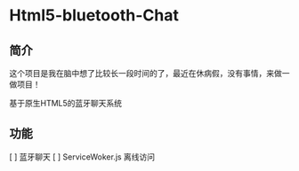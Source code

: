 # Html5-bluetooth-Chat

## 简介

这个项目是我在脑中想了比较长一段时间的了，最近在休病假，没有事情，来做一做项目！

基于原生HTML5的蓝牙聊天系统

## 功能

 [ ] 蓝牙聊天
 [ ] ServiceWoker.js 离线访问